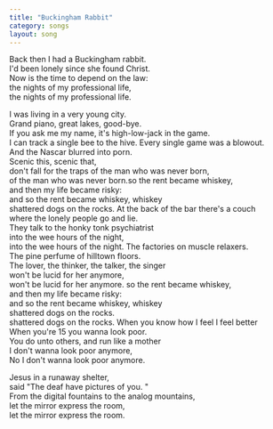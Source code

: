 ```yaml
---
title: "Buckingham Rabbit"
category: songs
layout: song
---
```


Back then I had a Buckingham rabbit.  
I'd been lonely since she found Christ.  
Now is the time to depend on the law:  
the nights of my professional life,  
the nights of my professional life.

I was living in a very young city.  
Grand piano, great lakes, good-bye.  
If you ask me my name, it's high-low-jack in the game.  
I can track a single bee to the hive. Every single game was a blowout.  
And the Nascar blurred into porn.  
Scenic this, scenic that,  
don't fall for the traps of the man who was never born,  
of the man who was never born.so the rent became whiskey,  
and then my life became risky:  
and so the rent became whiskey, whiskey  
shattered dogs on the rocks. At the back of the bar there's a couch  
where the lonely people go and lie.  
They talk to the honky tonk psychiatrist  
into the wee hours of the night,  
into the wee hours of the night. The factories on muscle relaxers.  
The pine perfume of hilltown floors.  
The lover, the thinker, the talker, the singer  
won't be lucid for her anymore,  
won't be lucid for her anymore. so the rent became whiskey,  
and then my life became risky:  
and so the rent became whiskey, whiskey  
shattered dogs on the rocks.  
shattered dogs on the rocks. When you know how I feel I feel better  
When you're 15 you wanna look poor.  
You do unto others, and run like a mother  
I don't wanna look poor anymore,  
No I don't wanna look poor anymore.

Jesus in a runaway shelter,  
said "The deaf have pictures of you. "  
From the digital fountains to the analog mountains,  
let the mirror express the room,  
let the mirror express the room.
